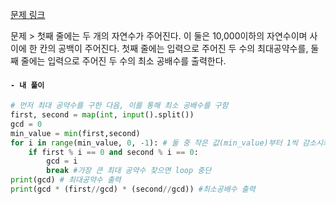 [문제 링크](https://www.acmicpc.net/problem/2609)


문제 > 
첫째 줄에는 두 개의 자연수가 주어진다. 이 둘은 10,000이하의 자연수이며 사이에 한 칸의 공백이 주어진다.
첫째 줄에는 입력으로 주어진 두 수의 최대공약수를, 둘째 줄에는 입력으로 주어진 두 수의 최소 공배수를 출력한다.

#### **`- 내 풀이`**
```python
# 먼저 최대 공약수를 구한 다음, 이를 통해 최소 공배수를 구함
first, second = map(int, input().split())
gcd = 0
min_value = min(first,second)
for i in range(min_value, 0, -1): # 둘 중 작은 값(min_value)부터 1씩 감소시켜가며, 가장 큰 최대 공약수를 찾음
    if first % i == 0 and second % i == 0:
        gcd = i
        break #가장 큰 최대 공약수 찾으면 loop 중단
print(gcd) # 최대공약수 출력
print(gcd * (first//gcd) * (second//gcd)) #최소공배수 출력
```
